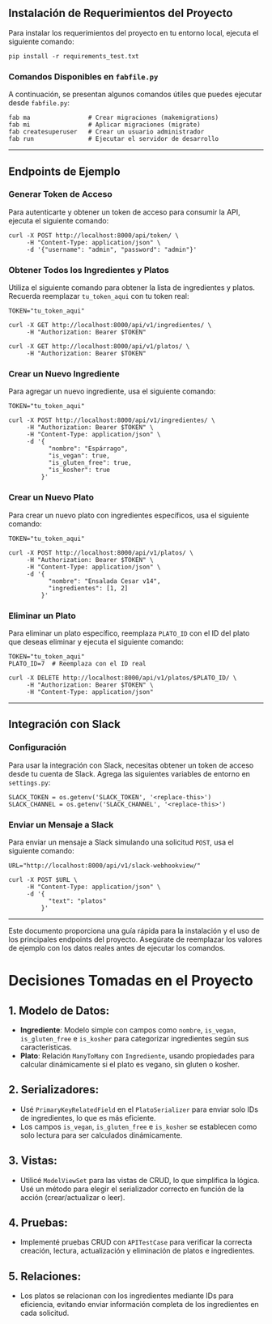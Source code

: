 ## Instalación de Requerimientos del Proyecto

Para instalar los requerimientos del proyecto en tu entorno local, ejecuta el siguiente comando:

```
pip install -r requirements_test.txt
```

### Comandos Disponibles en `fabfile.py`

A continuación, se presentan algunos comandos útiles que puedes ejecutar desde `fabfile.py`:

```
fab ma                # Crear migraciones (makemigrations)
fab mi                # Aplicar migraciones (migrate)
fab createsuperuser   # Crear un usuario administrador
fab run               # Ejecutar el servidor de desarrollo
```

---

## Endpoints de Ejemplo

### Generar Token de Acceso

Para autenticarte y obtener un token de acceso para consumir la API, ejecuta el siguiente comando:

```
curl -X POST http://localhost:8000/api/token/ \
     -H "Content-Type: application/json" \
     -d '{"username": "admin", "password": "admin"}'
```

### Obtener Todos los Ingredientes y Platos

Utiliza el siguiente comando para obtener la lista de ingredientes y platos. Recuerda reemplazar `tu_token_aqui` con tu token real:

```
TOKEN="tu_token_aqui"

curl -X GET http://localhost:8000/api/v1/ingredientes/ \
     -H "Authorization: Bearer $TOKEN"

curl -X GET http://localhost:8000/api/v1/platos/ \
     -H "Authorization: Bearer $TOKEN"
```

### Crear un Nuevo Ingrediente

Para agregar un nuevo ingrediente, usa el siguiente comando:

```
TOKEN="tu_token_aqui"

curl -X POST http://localhost:8000/api/v1/ingredientes/ \
     -H "Authorization: Bearer $TOKEN" \
     -H "Content-Type: application/json" \
     -d '{
           "nombre": "Espárrago",
           "is_vegan": true,
           "is_gluten_free": true,
           "is_kosher": true
         }'
```

### Crear un Nuevo Plato

Para crear un nuevo plato con ingredientes específicos, usa el siguiente comando:

```
TOKEN="tu_token_aqui"

curl -X POST http://localhost:8000/api/v1/platos/ \
     -H "Authorization: Bearer $TOKEN" \
     -H "Content-Type: application/json" \
     -d '{
           "nombre": "Ensalada Cesar v14",
           "ingredientes": [1, 2]
         }'
```

### Eliminar un Plato

Para eliminar un plato específico, reemplaza `PLATO_ID` con el ID del plato que deseas eliminar y ejecuta el siguiente comando:

```
TOKEN="tu_token_aqui"
PLATO_ID=7  # Reemplaza con el ID real

curl -X DELETE http://localhost:8000/api/v1/platos/$PLATO_ID/ \
     -H "Authorization: Bearer $TOKEN" \
     -H "Content-Type: application/json"
```

---

## Integración con Slack

### Configuración

Para usar la integración con Slack, necesitas obtener un token de acceso desde tu cuenta de Slack. Agrega las siguientes variables de entorno en `settings.py`:

```
SLACK_TOKEN = os.getenv('SLACK_TOKEN', '<replace-this>')
SLACK_CHANNEL = os.getenv('SLACK_CHANNEL', '<replace-this>')
```

### Enviar un Mensaje a Slack

Para enviar un mensaje a Slack simulando una solicitud `POST`, usa el siguiente comando:

```
URL="http://localhost:8000/api/v1/slack-webhookview/"

curl -X POST $URL \
     -H "Content-Type: application/json" \
     -d '{
           "text": "platos"
         }'
```

---

Este documento proporciona una guía rápida para la instalación y el uso de los principales endpoints del proyecto. Asegúrate de reemplazar los valores de ejemplo con los datos reales antes de ejecutar los comandos.


# Decisiones Tomadas en el Proyecto

## 1. **Modelo de Datos**:
   - **Ingrediente**: Modelo simple con campos como `nombre`, `is_vegan`, `is_gluten_free` e `is_kosher` para categorizar ingredientes según sus características.
   - **Plato**: Relación `ManyToMany` con `Ingrediente`, usando propiedades para calcular dinámicamente si el plato es vegano, sin gluten o kosher.

## 2. **Serializadores**:
   - Usé `PrimaryKeyRelatedField` en el `PlatoSerializer` para enviar solo IDs de ingredientes, lo que es más eficiente.
   - Los campos `is_vegan`, `is_gluten_free` e `is_kosher` se establecen como solo lectura para ser calculados dinámicamente.

## 3. **Vistas**:
   - Utilicé `ModelViewSet` para las vistas de CRUD, lo que simplifica la lógica. Usé un método para elegir el serializador correcto en función de la acción (crear/actualizar o leer).

## 4. **Pruebas**:
   - Implementé pruebas CRUD con `APITestCase` para verificar la correcta creación, lectura, actualización y eliminación de platos e ingredientes.

## 5. **Relaciones**:
   - Los platos se relacionan con los ingredientes mediante IDs para eficiencia, evitando enviar información completa de los ingredientes en cada solicitud.
